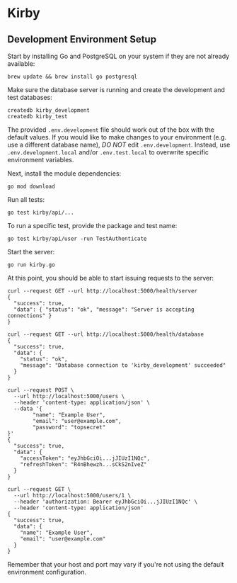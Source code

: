Kirby
===
## Development Environment Setup
Start by installing Go and PostgreSQL on your system if they are not already available:
```
brew update && brew install go postgresql
```

Make sure the database server is running and create the development and test databases:
```
createdb kirby_development
createdb kirby_test
```

The provided `.env.development` file should work out of the box with the default values. If you would like to make changes to your environment (e.g. use a different database name), _DO NOT_ edit `.env.development`. Instead, use `.env.development.local` and/or `.env.test.local` to overwrite specific environment variables.

Next, install the module dependencies:
```
go mod download
```

Run all tests:
```
go test kirby/api/...
```

To run a specific test, provide the package and test name:
```
go test kirby/api/user -run TestAuthenticate
```

Start the server:
```
go run kirby.go
```

At this point, you should be able to start issuing requests to the server:
```
curl --request GET --url http://localhost:5000/health/server
{
  "success": true,
  "data": { "status": "ok", "message": "Server is accepting connections" }
}
```
```
curl --request GET --url http://localhost:5000/health/database
{
  "success": true,
  "data": {
    "status": "ok",
    "message": "Database connection to 'kirby_development' succeeded"
  }
}
```
```
curl --request POST \
  --url http://localhost:5000/users \
  --header 'content-type: application/json' \
  --data '{
        "name": "Example User",
        "email": "user@example.com",
        "password": "topsecret"
}'
{
  "success": true,
  "data": {
    "accessToken": "eyJhbGciOi...jJIUzI1NQc",
    "refreshToken": "R4nBhewzh...sCkS2nIveZ"
  }
}
```
```
curl --request GET \
  --url http://localhost:5000/users/1 \
  --header 'authorization: Bearer eyJhbGciOi...jJIUzI1NQc' \
  --header 'content-type: application/json'
{
  "success": true,
  "data": {
    "name": "Example User",
    "email": "user@example.com"
  }
}
```

Remember that your host and port may vary if you're not using the default environment configuration.

